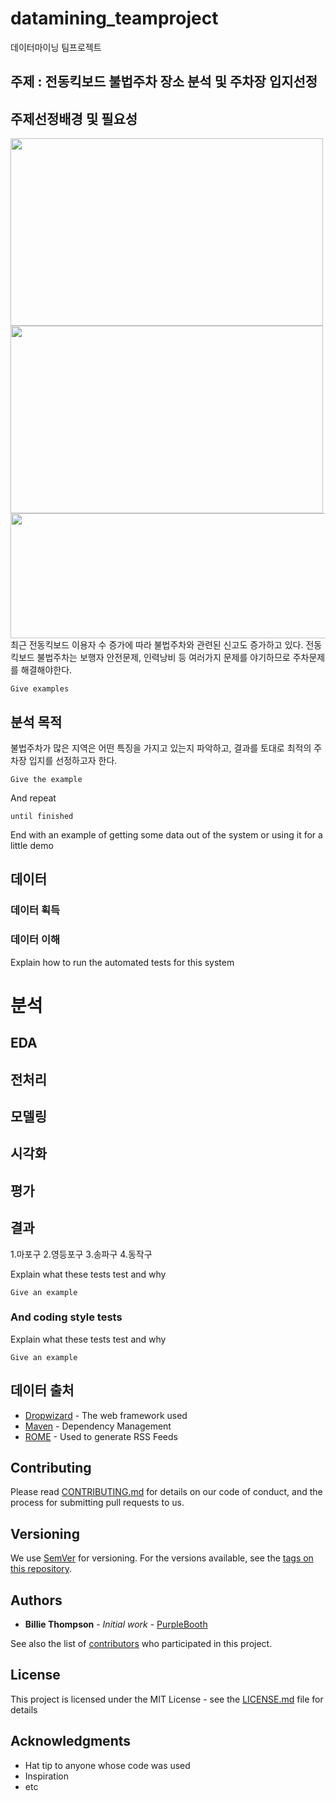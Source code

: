 # datamining_teamproject
데이터마이닝 팀프로젝트 

## 주제 : 전동킥보드 불법주차 장소 분석 및 주차장 입지선정


## 주제선정배경 및 필요성
<img src="https://github.com/tpdusdl/datamining_teamproject/assets/134132939/3dd89d38-891f-47c8-abaa-07d19ae44648" width="500" height="300">
<img src="https://github.com/tpdusdl/datamining_teamproject/assets/134132939/187dc226-f1cc-4ff1-9c3a-30f07b70a540" width="500" height="300">
<img src="https://github.com/tpdusdl/datamining_teamproject/assets/134132939/6da922ee-43f0-4565-a2e6-249deb8c118d" width="1000" height="200">
최근 전동킥보드 이용자 수 증가에 따라 불법주차와 관련된 신고도 증가하고 있다.
전동킥보드 불법주차는 보행자 안전문제, 인력낭비 등 여러가지 문제를 야기하므로 주차문제를 해결해야한다.


```
Give examples
```

## 분석 목적
불법주차가 많은 지역은 어떤 특징을 가지고 있는지 파악하고, 결과를 토대로 최적의 주차장 입지를 선정하고자 한다.



```
Give the example
```

And repeat

```
until finished
```

End with an example of getting some data out of the system or using it for a little demo

## 데이터



### 데이터 획득

### 데이터 이해

Explain how to run the automated tests for this system

# 분석

## EDA


## 전처리

## 모델링

## 시각화

## 평가


## 결과
1.마포구
2.영등포구
3.송파구
4.동작구

Explain what these tests test and why

```
Give an example
```

### And coding style tests

Explain what these tests test and why

```
Give an example
```



## 데이터 출처

* [Dropwizard](http://www.dropwizard.io/1.0.2/docs/) - The web framework used
* [Maven](https://maven.apache.org/) - Dependency Management
* [ROME](https://rometools.github.io/rome/) - Used to generate RSS Feeds

## Contributing

Please read [CONTRIBUTING.md](https://gist.github.com/PurpleBooth/b24679402957c63ec426) for details on our code of conduct, and the process for submitting pull requests to us.

## Versioning

We use [SemVer](http://semver.org/) for versioning. For the versions available, see the [tags on this repository](https://github.com/your/project/tags). 

## Authors

* **Billie Thompson** - *Initial work* - [PurpleBooth](https://github.com/PurpleBooth)

See also the list of [contributors](https://github.com/your/project/contributors) who participated in this project.

## License

This project is licensed under the MIT License - see the [LICENSE.md](LICENSE.md) file for details

## Acknowledgments

* Hat tip to anyone whose code was used
* Inspiration
* etc
